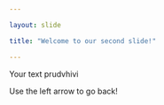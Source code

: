 ```yaml
---

layout: slide 

title: "Welcome to our second slide!"

---
```


Your text prudvhivi

Use the left arrow to go back!
